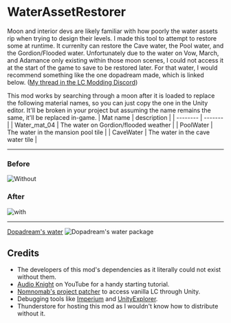 
# WaterAssetRestorer
Moon and interior devs are likely familiar with how poorly the water assets rip when trying to design their levels. I made this tool to attempt to restore some at runtime. It currenlty can restore the Cave water, the Pool water, and the Gordion/Flooded water. Unfortunately due to the water on Vow, March, and Adamance only existing within those moon scenes, I could not access it at the start of the game to save to be restored later. For that water, I would recommend something like the one dopadream made, which is linked below. ([My thread in the LC Modding Discord](https://discord.com/channels/1168655651455639582/1245084720614604873))

This mod works by searching through a moon after it is loaded to replace the following material names, so you can just copy the one in the Unity editor. It'll be broken in your project but assuming the name remains the same, it'll be replaced in-game.
| Mat name    | description |
| -------- | ------- |
| Water_mat_04  | The water on Gordion/flooded weather    |
| PoolWater | The water in the mansion pool tile     |
| CaveWater    | The water in the cave water tile    |

---


### Before 

![Without](https://imgur.com/Z06aUeJ.png)


### After 

![with](https://imgur.com/FLS6tVR.png)

---

[Dopadream's water](https://discord.com/channels/1168655651455639582/1308174824505479290/1330262292415123466)
![Dopadream's water package](https://media.discordapp.net/attachments/1308174824505479290/1330262292130037770/image.png?ex=688fbccd&is=688e6b4d&hm=4a7c45bf499a448d1946add301f1324d81aa5be61ec754092e57da06951b7a1e&=&format=webp&quality=lossless&width=1555&height=769)



## Credits

- The developers of this mod's dependencies as it literally could not exist without them.
- [Audio Knight](https://www.youtube.com/@knightofaudio) on YouTube for a handy starting tutorial.
- [Nomnomab's project patcher](https://github.com/nomnomab/lc-project-patcher) to access vanilla LC through Unity.
- Debugging tools like [Imperium](https://thunderstore.io/c/lethal-company/p/giosuel/Imperium/) and [UnityExplorer](https://thunderstore.io/c/lethal-company/p/LethalCompanyModding/Yukieji_UnityExplorer/).
- Thunderstore for hosting this mod as I wouldn't know how to distribute without it.